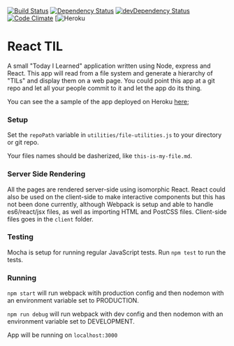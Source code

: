 [![Build Status](https://travis-ci.org/MrDoctorJ/react-til.svg?branch=master)](https://travis-ci.org/MrDoctorJ/react-til)
[![Dependency Status](https://david-dm.org/mrdoctorj/generator-future-webapp.svg)](https://david-dm.org/mrdoctorj/generator-future-webapp)
[![devDependency Status](https://david-dm.org/mrdoctorj/react-til/dev-status.svg)](https://david-dm.org/mrdoctorj/react-til#info=devDependencies)
[![Code Climate](https://codeclimate.com/github/MrDoctorJ/react-til/badges/gpa.svg)](https://codeclimate.com/github/MrDoctorJ/react-til)
[![Heroku](https://heroku-badge.herokuapp.com/?app=shrouded-anchorage-80753)

# React TIL

A small "Today I Learned" application written using Node, express and React. This app will read from a file system and generate a hierarchy of "TILs" and display them on a web page. You could point this app at a git repo and let all your people commit to it and let the app do its thing.

You can see the a sample of the app deployed on Heroku [here](https://shrouded-anchorage-80753.herokuapp.com);

### Setup

Set the `repoPath` variable in `utilities/file-utilities.js` to your directory or git repo.

Your files names should be dasherized, like `this-is-my-file.md`.

### Server Side Rendering

All the pages are rendered server-side using isomorphic React. React could also be used on the client-side to make interactive components but this has not been done currently, although Webpack is setup and able to handle es6/react/jsx files, as well as importing HTML and PostCSS files. Client-side files goes in the `client` folder.

### Testing

Mocha is setup for running regular JavaScript tests. Run `npm test` to run the tests.

### Running

`npm start` will run webpack witih production config and then nodemon with an environment variable set to PRODUCTION.

`npm run debug` will run webpack with dev config and then nodemon with an environment variable set to DEVELOPMENT.

App will be running on `localhost:3000`
